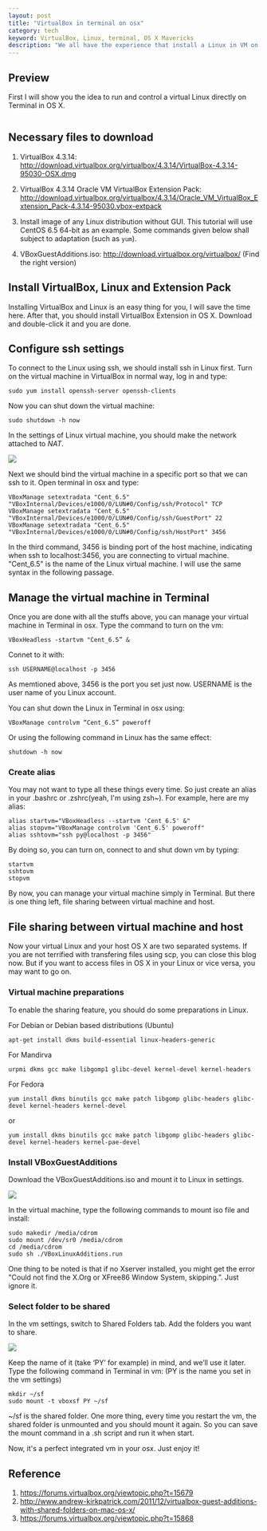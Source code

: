 ```yaml
---
layout: post
title: "VirtualBox in terminal on osx"
category: tech
keyword: VirtualBox, Linux, terminal, OS X Mavericks
description: "We all have the experience that install a Linux in VM on osx. But every time we want to do something in Linux, we have to open a VM window. Even if we install a Linux without GUI, a VM window with command-line interface is also necessary. Why not simply turn on the virtual Linux on Terminal in OS X and connect to it with ssh? Here I'll tell you the way to do so."
---
```


## Preview

First I will show you the idea to run and control a virtual Linux directly on Terminal in OS X.

<a href="/images/vbox_in_terminal/p0.png" target="_blank">
<img id="image-preview" class="reduced" src="/images/vbox_in_terminal/p0.png" alt>
</a>

## Necessary files to download

1. VirtualBox 4.3.14: <http://download.virtualbox.org/virtualbox/4.3.14/VirtualBox-4.3.14-95030-OSX.dmg>

2. VirtualBox 4.3.14 Oracle VM VirtualBox Extension Pack: <http://download.virtualbox.org/virtualbox/4.3.14/Oracle_VM_VirtualBox_Extension_Pack-4.3.14-95030.vbox-extpack>

3. Install image of any Linux distribution without GUI. This tutorial will use CentOS 6.5 64-bit as an example. Some commands given below shall subject to adaptation (such as `yum`).

4. VBoxGuestAdditions.iso: <http://download.virtualbox.org/virtualbox/> (Find the right version)

## Install VirtualBox, Linux and Extension Pack

Installing VirtualBox and Linux is an easy thing for you, I will save the time here. After that, you should install VirtualBox Extension in OS X. Download and double-click it and you are done.

## Configure ssh settings

To connect to the Linux using ssh, we should install ssh in Linux first. Turn on the virtual machine in VirtualBox in normal way, log in and type:

    sudo yum install openssh-server openssh-clients

Now you can shut down the virtual machine:

    sudo shutdown -h now

In the settings of Linux virtual machine, you should make the network attached to *NAT*.

<img src="/images/vbox_in_terminal/p1.png">

Next we should bind the virtual machine in a specific port so that we can ssh to it. Open terminal in osx and type:

    
    VBoxManage setextradata "Cent_6.5" "VBoxInternal/Devices/e1000/0/LUN#0/Config/ssh/Protocol" TCP
    VBoxManage setextradata "Cent_6.5" "VBoxInternal/Devices/e1000/0/LUN#0/Config/ssh/GuestPort" 22
    VBoxManage setextradata "Cent_6.5" "VBoxInternal/Devices/e1000/0/LUN#0/Config/ssh/HostPort" 3456

In the third command, 3456 is binding port of the host machine, indicating when ssh to localhost:3456, you are connecting to virtual machine. "Cent_6.5" is the name of the Linux virtual machine. I will use the same syntax in the following passage.


## Manage the virtual machine in Terminal

Once you are done with all the stuffs above, you can manage your virtual machine in Terminal in osx. Type the command to turn on the vm:

    VBoxHeadless -startvm "Cent_6.5” &

Connet to it with:

    ssh USERNAME@localhost -p 3456

As memtioned above, 3456 is the port you set just now. USERNAME is the user name of you Linux account.

You can shut down the Linux in Terminal in osx using:

    VBoxManage controlvm “Cent_6.5” poweroff

Or using the following command in Linux has the same effect:

    shutdown -h now

### Create alias 

You may not want to type all these things every time. So just create an alias in your .bashrc or .zshrc(yeah, I'm using zsh~). For example, here are my alias:

    alias startvm="VBoxHeadless --startvm 'Cent_6.5' &"
    alias stopvm="VBoxManage controlvm 'Cent_6.5' poweroff"
    alias sshtovm="ssh py@localhost -p 3456"

By doing so, you can turn on, connect to and shut down vm by typing:

    startvm
    sshtovm
    stopvm

By now, you can manage your virtual machine simply in Terminal. But there is one thing left, file sharing between virtual machine and host.

## File sharing between virtual machine and host

Now your virtual Linux and your host OS X are two separated systems. If you are not terrified with transfering files using scp, you can close this blog now. But if you want to access files in OS X in your Linux or vice versa, you may want to go on.

### Virtual machine preparations

To enable the sharing feature, you should do some preparations in Linux.

For Debian or Debian based distributions (Ubuntu)

    apt-get install dkms build-essential linux-headers-generic

For Mandirva

    urpmi dkms gcc make libgomp1 glibc-devel kernel-devel kernel-headers

For Fedora

    yum install dkms binutils gcc make patch libgomp glibc-headers glibc-devel kernel-headers kernel-devel

or

    yum install dkms binutils gcc make patch libgomp glibc-headers glibc-devel kernel-headers kernel-pae-devel


### Install VBoxGuestAdditions

Download the VBoxGuestAdditions.iso and mount it to Linux in settings.

<img src="/images/vbox_in_terminal/p2.png">

In the virtual machine, type the following commands to mount iso file and install:

    sudo makedir /media/cdrom    
    sudo mount /dev/sr0 /media/cdrom
    cd /media/cdrom
    sudo sh ./VBoxLinuxAdditions.run

One thing to be noted is that if no Xserver installed, you might get the error "Could not find the X.Org or XFree86 Window System, skipping.”. Just ignore it.

### Select folder to be shared


In the vm settings, switch to Shared Folders tab. Add the folders you want to share. 

<img src="/images/vbox_in_terminal/p2.png">

Keep the name of it (take ‘PY’ for example) in mind, and we’ll use it later. Type the following command in Terminal in vm: (PY is the name you set in the vm settings)

    mkdir ~/sf
    sudo mount -t vboxsf PY ~/sf

~/sf is the shared folder. One more thing, every time you restart the vm, the shared folder is unmounted and you should mount it again. So you can save the mount command in a .sh script and run it when start.

Now, it's a perfect integrated vm in your osx. Just enjoy it!

## Reference

1. <https://forums.virtualbox.org/viewtopic.php?t=15679>
2. <http://www.andrew-kirkpatrick.com/2011/12/virtualbox-guest-additions-with-shared-folders-on-mac-os-x/>
3. <https://forums.virtualbox.org/viewtopic.php?t=15868>





